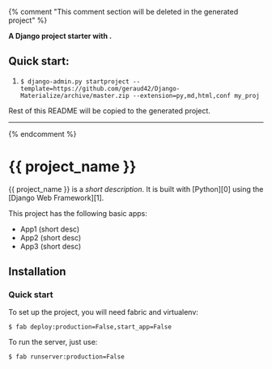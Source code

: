 {% comment "This comment section will be deleted in the generated project" %}

**A Django project starter with .**

## Quick start:

1. `$ django-admin.py startproject --template=https://github.com/geraud42/Django-Materialize/archive/master.zip --extension=py,md,html,conf my_proj`

Rest of this README will be copied to the generated project.

--------------------------------------------------------------------------------------------

{% endcomment %}

# {{ project_name }}

{{ project_name }} is a _short description_. It is built with [Python][0] using the [Django Web Framework][1].

This project has the following basic apps:

* App1 (short desc)
* App2 (short desc)
* App3 (short desc)

## Installation

### Quick start

To set up the project, you will need fabric and virtualenv:

`$ fab deploy:production=False,start_app=False`

To run the server, just use:

`$ fab runserver:production=False`
